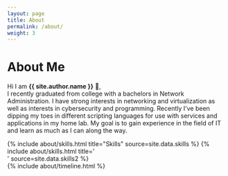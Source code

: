 ```yaml
---
layout: page
title: About
permalink: /about/
weight: 3
---
```


# **About Me**

Hi I am **{{ site.author.name }}** :wave:,<br>
I recently graduated from college with a bachelors in Network Administration. I have strong interests in networking and virtualization as well as interests in cybersecurity and programming. Recently I've been dipping my toes in different scripting languages for use with services and applications in my home lab. My goal is to gain experience in the field of IT and learn as much as I can along the way.

<div class="row">
{% include about/skills.html title="Skills" source=site.data.skills %}
{% include about/skills.html title='<br>' source=site.data.skills2 %}
</div>

<div class="row">
{% include about/timeline.html %}
</div>
